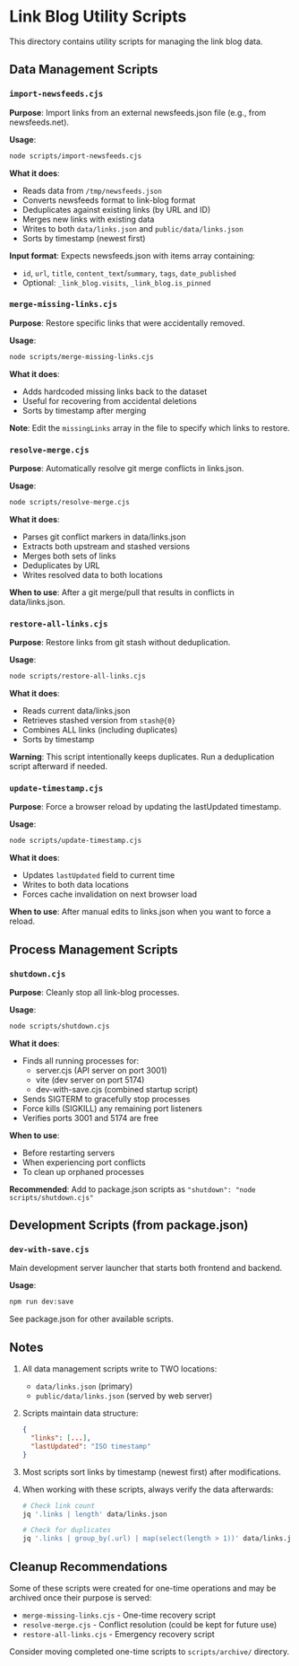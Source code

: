 # Link Blog Utility Scripts

This directory contains utility scripts for managing the link blog data.

## Data Management Scripts

### `import-newsfeeds.cjs`
**Purpose**: Import links from an external newsfeeds.json file (e.g., from newsfeeds.net).

**Usage**:
```bash
node scripts/import-newsfeeds.cjs
```

**What it does**:
- Reads data from `/tmp/newsfeeds.json`
- Converts newsfeeds format to link-blog format
- Deduplicates against existing links (by URL and ID)
- Merges new links with existing data
- Writes to both `data/links.json` and `public/data/links.json`
- Sorts by timestamp (newest first)

**Input format**: Expects newsfeeds.json with items array containing:
- `id`, `url`, `title`, `content_text`/`summary`, `tags`, `date_published`
- Optional: `_link_blog.visits`, `_link_blog.is_pinned`

### `merge-missing-links.cjs`
**Purpose**: Restore specific links that were accidentally removed.

**Usage**:
```bash
node scripts/merge-missing-links.cjs
```

**What it does**:
- Adds hardcoded missing links back to the dataset
- Useful for recovering from accidental deletions
- Sorts by timestamp after merging

**Note**: Edit the `missingLinks` array in the file to specify which links to restore.

### `resolve-merge.cjs`
**Purpose**: Automatically resolve git merge conflicts in links.json.

**Usage**:
```bash
node scripts/resolve-merge.cjs
```

**What it does**:
- Parses git conflict markers in data/links.json
- Extracts both upstream and stashed versions
- Merges both sets of links
- Deduplicates by URL
- Writes resolved data to both locations

**When to use**: After a git merge/pull that results in conflicts in data/links.json.

### `restore-all-links.cjs`
**Purpose**: Restore links from git stash without deduplication.

**Usage**:
```bash
node scripts/restore-all-links.cjs
```

**What it does**:
- Reads current data/links.json
- Retrieves stashed version from `stash@{0}`
- Combines ALL links (including duplicates)
- Sorts by timestamp

**Warning**: This script intentionally keeps duplicates. Run a deduplication script afterward if needed.

### `update-timestamp.cjs`
**Purpose**: Force a browser reload by updating the lastUpdated timestamp.

**Usage**:
```bash
node scripts/update-timestamp.cjs
```

**What it does**:
- Updates `lastUpdated` field to current time
- Writes to both data locations
- Forces cache invalidation on next browser load

**When to use**: After manual edits to links.json when you want to force a reload.

## Process Management Scripts

### `shutdown.cjs`
**Purpose**: Cleanly stop all link-blog processes.

**Usage**:
```bash
node scripts/shutdown.cjs
```

**What it does**:
- Finds all running processes for:
  - server.cjs (API server on port 3001)
  - vite (dev server on port 5174)
  - dev-with-save.cjs (combined startup script)
- Sends SIGTERM to gracefully stop processes
- Force kills (SIGKILL) any remaining port listeners
- Verifies ports 3001 and 5174 are free

**When to use**:
- Before restarting servers
- When experiencing port conflicts
- To clean up orphaned processes

**Recommended**: Add to package.json scripts as `"shutdown": "node scripts/shutdown.cjs"`

## Development Scripts (from package.json)

### `dev-with-save.cjs`
Main development server launcher that starts both frontend and backend.

**Usage**:
```bash
npm run dev:save
```

See package.json for other available scripts.

## Notes

1. All data management scripts write to TWO locations:
   - `data/links.json` (primary)
   - `public/data/links.json` (served by web server)

2. Scripts maintain data structure:
   ```json
   {
     "links": [...],
     "lastUpdated": "ISO timestamp"
   }
   ```

3. Most scripts sort links by timestamp (newest first) after modifications.

4. When working with these scripts, always verify the data afterwards:
   ```bash
   # Check link count
   jq '.links | length' data/links.json

   # Check for duplicates
   jq '.links | group_by(.url) | map(select(length > 1))' data/links.json
   ```

## Cleanup Recommendations

Some of these scripts were created for one-time operations and may be archived once their purpose is served:
- `merge-missing-links.cjs` - One-time recovery script
- `resolve-merge.cjs` - Conflict resolution (could be kept for future use)
- `restore-all-links.cjs` - Emergency recovery script

Consider moving completed one-time scripts to `scripts/archive/` directory.
